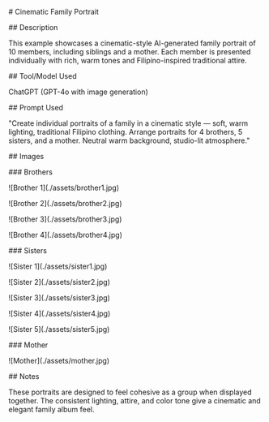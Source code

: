 \# Cinematic Family Portrait



\## Description

This example showcases a cinematic-style AI-generated family portrait of 10 members, including siblings and a mother. Each member is presented individually with rich, warm tones and Filipino-inspired traditional attire.



\## Tool/Model Used

ChatGPT (GPT-4o with image generation)



\## Prompt Used

"Create individual portraits of a family in a cinematic style — soft, warm lighting, traditional Filipino clothing. Arrange portraits for 4 brothers, 5 sisters, and a mother. Neutral warm background, studio-lit atmosphere."



\## Images



\### Brothers

!\[Brother 1](./assets/brother1.jpg)

!\[Brother 2](./assets/brother2.jpg)

!\[Brother 3](./assets/brother3.jpg)

!\[Brother 4](./assets/brother4.jpg)



\### Sisters

!\[Sister 1](./assets/sister1.jpg)

!\[Sister 2](./assets/sister2.jpg)

!\[Sister 3](./assets/sister3.jpg)

!\[Sister 4](./assets/sister4.jpg)

!\[Sister 5](./assets/sister5.jpg)



\### Mother

!\[Mother](./assets/mother.jpg)



\## Notes

These portraits are designed to feel cohesive as a group when displayed together. The consistent lighting, attire, and color tone give a cinematic and elegant family album feel.



